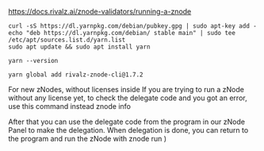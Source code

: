 https://docs.rivalz.ai/znode-validators/running-a-znode

```shell
curl -sS https://dl.yarnpkg.com/debian/pubkey.gpg | sudo apt-key add -
echo "deb https://dl.yarnpkg.com/debian/ stable main" | sudo tee /etc/apt/sources.list.d/yarn.list
sudo apt update && sudo apt install yarn
```

```shell
yarn --version
```

```shell
yarn global add rivalz-znode-cli@1.7.2
```

For new zNodes, without licenses inside
If you are trying to run a zNode without any license yet, to check the delegate code and you got an error, use this command instead
znode info

After that you can use the delegate code from the program in our zNode Panel to make the delegation.
When delegation is done, you can return to the program and run the zNode with
znode run
)
